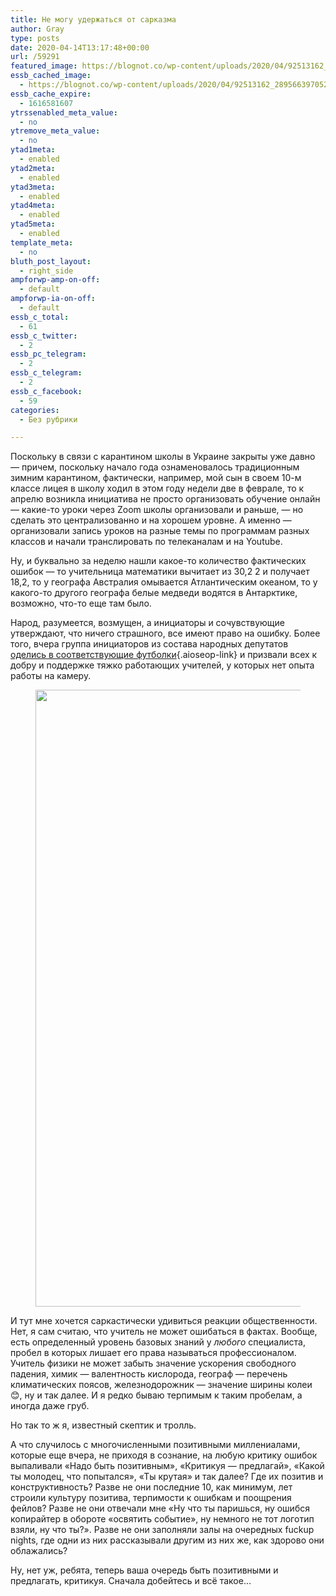 ```yaml
---
title: Не могу удержаться от сарказма
author: Gray
type: posts
date: 2020-04-14T13:17:48+00:00
url: /59291
featured_image: https://blognot.co/wp-content/uploads/2020/04/92513162_2895663970529437_6031556246039953408_o.jpg
essb_cached_image:
  - https://blognot.co/wp-content/uploads/2020/04/92513162_2895663970529437_6031556246039953408_o.jpg
essb_cache_expire:
  - 1616581607
ytrssenabled_meta_value:
  - no
ytremove_meta_value:
  - no
ytad1meta:
  - enabled
ytad2meta:
  - enabled
ytad3meta:
  - enabled
ytad4meta:
  - enabled
ytad5meta:
  - enabled
template_meta:
  - no
bluth_post_layout:
  - right_side
ampforwp-amp-on-off:
  - default
ampforwp-ia-on-off:
  - default
essb_c_total:
  - 61
essb_c_twitter:
  - 2
essb_pc_telegram:
  - 2
essb_c_telegram:
  - 2
essb_c_facebook:
  - 59
categories:
  - Без рубрики

---
```








Поскольку в связи с карантином школы в Украине закрыты уже давно — причем, поскольку начало года ознаменовалось традиционным зимним карантином, фактически, например, мой сын в своем 10-м классе лицея в школу ходил в этом году недели две в феврале, то к апрелю возникла инициатива не просто организовать обучение онлайн — какие-то уроки через Zoom школы организовали и раньше, — но сделать это централизованно и на хорошем уровне. А именно — организовали запись уроков на разные темы по программам разных классов и начали транслировать по телеканалам и на Youtube.&nbsp;

Ну, и буквально за неделю нашли какое-то количество фактических ошибок — то учительница математики вычитает из 30,2 2 и получает 18,2, то у географа Австралия омывается Атлантическим океаном, то у какого-то другого географа белые медведи водятся в Антарктике, возможно, что-то еще там было.&nbsp;

Народ, разумеется, возмущен, а инициаторы и сочувствующие утверждают, что ничего страшного, все имеют право на ошибку. Более того, вчера группа инициаторов из состава народных депутатов [оделись в соответствующие футболки][1]{.aioseop-link} и призвали всех к добру и поддержке тяжко работающих учителей, у которых нет опыта работы на камеру.<figure class="wp-block-image size-large">

<img data-attachment-id="59292" data-permalink="https://blognot.co/59291/92513162_2895663970529437_6031556246039953408_o" data-orig-file="https://i0.wp.com/blognot.co/wp-content/uploads/2020/04/92513162_2895663970529437_6031556246039953408_o.jpg?fit=1536%2C2048&ssl=1" data-orig-size="1536,2048" data-comments-opened="1" data-image-meta="{&quot;aperture&quot;:&quot;0&quot;,&quot;credit&quot;:&quot;&quot;,&quot;camera&quot;:&quot;&quot;,&quot;caption&quot;:&quot;&quot;,&quot;created_timestamp&quot;:&quot;0&quot;,&quot;copyright&quot;:&quot;&quot;,&quot;focal_length&quot;:&quot;0&quot;,&quot;iso&quot;:&quot;0&quot;,&quot;shutter_speed&quot;:&quot;0&quot;,&quot;title&quot;:&quot;&quot;,&quot;orientation&quot;:&quot;0&quot;}" data-image-title="92513162_2895663970529437_6031556246039953408_o" data-image-description="" data-medium-file="https://i0.wp.com/blognot.co/wp-content/uploads/2020/04/92513162_2895663970529437_6031556246039953408_o.jpg?fit=225%2C300&ssl=1" data-large-file="https://i0.wp.com/blognot.co/wp-content/uploads/2020/04/92513162_2895663970529437_6031556246039953408_o.jpg?fit=740%2C987&ssl=1" width="740" height="987" src="https://i0.wp.com/blognot.co/wp-content/uploads/2020/04/92513162_2895663970529437_6031556246039953408_o.jpg?resize=740%2C987&#038;ssl=1" alt="" class="wp-image-59292" srcset="https://i0.wp.com/blognot.co/wp-content/uploads/2020/04/92513162_2895663970529437_6031556246039953408_o.jpg?resize=768%2C1024&ssl=1 768w, https://i0.wp.com/blognot.co/wp-content/uploads/2020/04/92513162_2895663970529437_6031556246039953408_o.jpg?resize=225%2C300&ssl=1 225w, https://i0.wp.com/blognot.co/wp-content/uploads/2020/04/92513162_2895663970529437_6031556246039953408_o.jpg?resize=1152%2C1536&ssl=1 1152w, https://i0.wp.com/blognot.co/wp-content/uploads/2020/04/92513162_2895663970529437_6031556246039953408_o.jpg?resize=375%2C500&ssl=1 375w, https://i0.wp.com/blognot.co/wp-content/uploads/2020/04/92513162_2895663970529437_6031556246039953408_o.jpg?resize=800%2C1067&ssl=1 800w, https://i0.wp.com/blognot.co/wp-content/uploads/2020/04/92513162_2895663970529437_6031556246039953408_o.jpg?resize=600%2C800&ssl=1 600w, https://i0.wp.com/blognot.co/wp-content/uploads/2020/04/92513162_2895663970529437_6031556246039953408_o.jpg?w=1536&ssl=1 1536w, https://i0.wp.com/blognot.co/wp-content/uploads/2020/04/92513162_2895663970529437_6031556246039953408_o.jpg?w=1480&ssl=1 1480w" sizes="(max-width: 740px) 100vw, 740px" data-recalc-dims="1" /> </figure> 

И тут мне хочется саркастически удивиться реакции общественности. Нет, я сам считаю, что учитель не может ошибаться в фактах. Вообще, есть определенный уровень базовых знаний у _любого_ специалиста, пробел в которых лишает его права называться профессионалом. Учитель физики не может забыть значение ускорения свободного падения, химик — валентность кислорода, географ — перечень климатических поясов, железнодорожник — значение ширины колеи 😊, ну и так далее. И я редко бываю терпимым к таким пробелам, а иногда даже груб.&nbsp;

Но так то ж я, известный скептик и тролль.&nbsp;

А что случилось с многочисленными позитивными миллениалами, которые еще вчера, не приходя в сознание, на любую критику ошибок выпаливали &#171;Надо быть позитивным&#187;, &#171;Критикуя — предлагай&#187;, &#171;Какой ты молодец, что попытался&#187;, &#171;Ты крутая&#187; и так далее? Где их позитив и конструктивность? Разве не они последние 10, как минимум, лет строили культуру позитива, терпимости к ошибкам и поощрения фейлов? Разве не они отвечали мне &#171;Ну что ты паришься, ну ошибся копирайтер в обороте &#171;освятить событие&#187;, ну немного не тот логотип взяли, ну что ты?&#187;. Разве не они заполняли залы на очередных fuckup nights, где одни из них рассказывали другим из них же, как здорово они облажались?

Ну, нет уж, ребята, теперь ваша очередь быть позитивными и предлагать, критикуя. Сначала добейтесь и всё такое…&nbsp;

 [1]: https://www.facebook.com/j.gryshyna/posts/2895665060529328?__cft__[0]=AZUk_S-bIe0tY92u_QBK9vUiV2Kg7UX4k2nG864WORdvC9Wup0gMxN4LgmvItbtKpWvJxm-vA1wJMd_uMl6JmGSbilzw6cpzerpdem0pi9b0U32oKF4cEaL4Mw6Cnnz9dyNu83YPGAhVy2wRJ74yqJA0qwcg71l_DR9kdx6gZfXAuJNtMTGgA_E0H4VsQ1U_tRQ&__tn__=%2CO%2CP-y-R